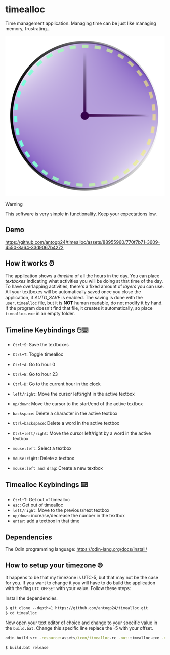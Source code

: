 # timealloc
Time management application. Managing time can be just like managing memory, frustrating...

<p align=center>
  <img src="./assets/icon/timealloc.png">
</p>

> [!WARNING]
> This software is very simple in functionality. Keep your expectations low.

## Demo
https://github.com/antogp24/timealloc/assets/88955960/770f7b71-3609-4550-8a64-33d9067b4272

## How it works ⏰
The application shows a *timeline* of all the hours in the day. You can place *textboxes* indicating what activities
you will be doing at that time of the day. To have overlapping activities, there's a fixed amount of *layers* you can use.
All your textboxes will be automatically saved once you close the application, if *AUTO_SAVE* is enabled. The saving is 
done with the `user.timealloc` file, but it is **NOT** human readable, do not modify it by hand. If the program doesn't
find that file, it creates it automatically, so place `timealloc.exe` in an empty folder.

## Timeline Keybindings 🖱️⌨️  

- `Ctrl+S`: Save the textboxes
- `Ctrl+T`: Toggle timealloc
- `Ctrl+A`: Go to hour 0
- `Ctrl+E`: Go to hour 23
- `Ctrl+D`: Go to the current hour in the clock

- `left/right`: Move the cursor left/right in the active textbox
- `up/down`: Move the cursor to the start/end of the active textbox
- `backspace`: Delete a character in the active textbox
- `Ctrl+backspace`: Delete a word in the active textbox
- `Ctrl+left/right`: Move the cursor left/right by a word in the active textbox

- `mouse:left`: Select a textbox
- `mouse:right`: Delete a textbox
- `mouse:left and drag`: Create a new textbox

## Timealloc Keybindings ⌨️

- `Ctrl+T`: Get out of timealloc
- `esc`: Get out of timealloc
- `left/right`: Move to the previous/next textbox
- `up/down`: increase/decrease the number in the textbox
- `enter`: add a textbox in that time

## Dependencies

The Odin programming language: https://odin-lang.org/docs/install/

## How to setup your timezone 🌐
It happens to be that my timezone is UTC-5, but that may not be the case for you. If you want to change it you will
have to do build the application with the flag `UTC_OFFSET` with your value. Follow these steps:

Install the dependencies.

```console
$ git clone --depth=1 https://github.com/antogp24/timealloc.git
$ cd timealloc
```

Now open your text editor of choice and change to your specific value in the `build.bat`.
Change this specific line replace the -5 with your offset.
```bat
odin build src -resource:assets/icon/timealloc.rc -out:timealloc.exe -o:speed -show-timings -subsystem:windows -define:UTC_OFFSET=-5 -define:AUTO_SAVE=true
```

```console
$ build.bat release
```
